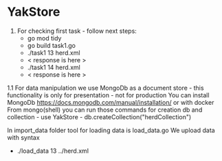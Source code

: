 # YakStore
1. For checking first task - follow next steps:
   -  go mod tidy
   -  go build task1.go
   -  ./task1 13 herd.xml
   -  < response is here >
   -  ./task1 14 herd.xml
   -  < response is here >
   
1.1 For data manipulation we use MongoDb as a document store - this functionality is only for presentation - not for production
    You can install MongoDb https://docs.mongodb.com/manual/installation/ or with docker 
    From mongo(shell) you can run those commands for creation db and collection
    -  use YakStore 
    -  db.createCollection("herdCollection")
   
   In import_data folder tool for loading data is load_data.go
   We upload data with syntax
   -  ./load_data 13 ../herd.xml

